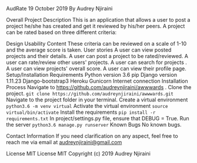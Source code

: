 AudRate
19 October 2019
By Audrey Njiraini

Overall Project Description
This is an application that allows a user to post a project he/she has created and get it reviewed by his/her peers. A project can be rated based on three different criteria:

Design
Usability
Content
These criteria can be reviewed on a scale of 1-10 and the average score is taken.
User stories
A user can view posted projects and their details.
A user can post a project to be rated/reviewed.
A user can rate/review other users' projects.
A user can search for projects .
A user can view projects' overall score.
A user can view their profile page.
Setup/Installation Requirements
Python version 3.6
pip
Django version 1.11.23
Django-bootstrap3
Heroku
Gunicorn
Internet connection
Installation Process
Navigate to https://github.com/audreynjiraini/awwwards .
Clone the project.
``` git clone https://github.com/audreynjiraini/awwwards.git ```
Navigate to the project folder in your terminal.
Create a virtual environment
``` python3.6 -m venv virtual ```
Activate the virtual environment
``` source virtual/bin/activate ```
Install the requirements
``` pip install -r requirements.txt ```
In project/settings.py file, ensure that DEBUG = True.
Run the server
``` python3.6 manage.py runserver ```
Known Bugs
No known bugs.

Contact Information
If you need clarification on any aspect, feel free to reach me via email at audreynjiraini@gmail.com

License
MIT License MIT Copyright (c) 2019 Audrey Njiraini